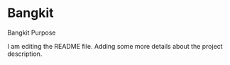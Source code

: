 # Bangkit
Bangkit Purpose

I am editing the README file. Adding some more details about the project description.
